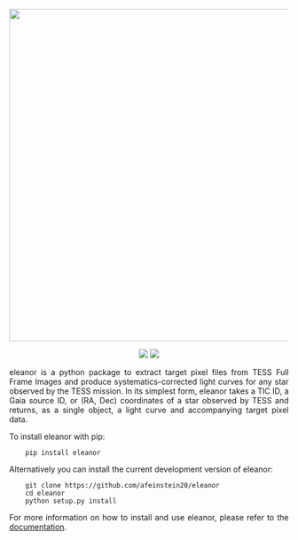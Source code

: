 <p align="center">
  <img width = "600" src="./figures/eleanor.gif"/>
</p>
<p align="center">  
  <a href="https://travis-ci.org/afeinstein20/eleanor/"><img src="https://img.shields.io/travis/afeinstein20/eleanor/master.svg"/></a>
  <a href="https://afeinstein20.github.io/eleanor/"><img src="https://img.shields.io/badge/read-the_docs-blue.svg?style=flat"/></a>
</p>

<div align="justify">
eleanor is a python package to extract target pixel files from TESS Full Frame Images and produce systematics-corrected light curves for any star observed by the TESS mission. In its simplest form, eleanor  takes a TIC ID, a Gaia source ID, or (RA, Dec) coordinates of a star  observed by TESS and returns, as a single object, a light curve and  accompanying target pixel data.
</p>
To install eleanor with pip:

        pip install eleanor
        

Alternatively you can install the current development version of eleanor:

        git clone https://github.com/afeinstein20/eleanor
        cd eleanor
        python setup.py install

For more information on how to install and use eleanor, please refer to the <a href="http://adina.feinste.in/eleanor/">documentation</a>.


